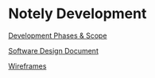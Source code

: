 # Notely Development

[Development Phases & Scope](https://docs.google.com/document/d/17Zt3gz-4j0a407LKPTSoJrK1rGaPBuQ5PDHpiTVMtNw)

[Software Design Document](https://docs.google.com/document/d/1ktvcz7_27r4SnEwlI3pv183bYf6lX_fnd5dtRBoXCTM)

[Wireframes](wireframes.md)

